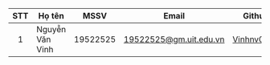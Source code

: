 
| STT | Họ tên | MSSV | Email | Github |
| :---: | --- | --- | --- | --- |
| 1 | Nguyễn Văn Vinh | 19522525 | 19522525@gm.uit.edu.vn | [Vinhnv0901](https://github.com/Vinhnv0901) |

